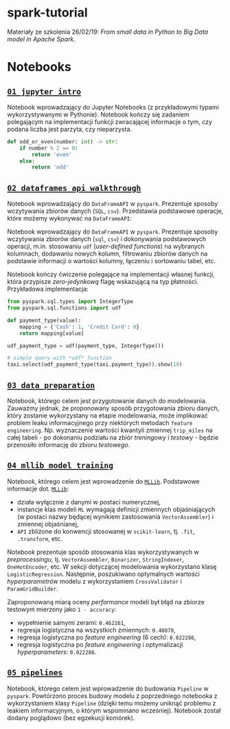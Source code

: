 # spark-tutorial

Materiały ze szkolenia 26/02/19: *From small data in Python to Big Data model in Apache Spark*.

# Notebooks

## [`01_jupyter_intro`](https://github.com/stasulam/spark-tutorial/blob/notebooks/notebooks/01_jupyter_starter.ipynb)

Notebook wprowadzający do Jupyter Notebooks (z przykładowymi typami wykorzystywanymi w Pythonie). Notebook kończy się zadaniem polegającym na implementacji funkcji zwracającej informacje o tym, czy podana liczba jest parzyta, czy nieparzysta.

```python
def odd_or_even(number: int) -> str:
    if number % 2 == 0:
        return 'even'
    else:
        return 'odd'
```

## [`02_dataframes_api_walkthrough`](https://github.com/stasulam/spark-tutorial/blob/notebooks/notebooks/02_dataframes_api_walkthrough.ipynb)

Notebook wprowadzający do `DataFrameAPI` w `pyspark`. Prezentuje sposoby wczytywania zbiorów danych (`SQL`, `csv`). Przedstawia podstawowe operacje, które możemy wykonywać na `DataFrameAPI`:

Notebook wprowadzający do `DataFrameAPI` w `pyspark`. Prezentuje sposoby wczytywania zbiorów danych (`sql`, `csv`) i dokonywania podstawowych operacji, m.in. stosowaniu `udf` (*user-defined functions*) na wybranych kolumnach, dodawaniu nowych kolumn, filtrowaniu zbiorów danych na podstawie informacji o wartości kolumny, łączeniu i sortowaniu tabel, etc. 

Notebook kończy ćwiczenie polegające na implementacji własnej funkcji, która przypisze *zero-jedynkową* flagę wskazującą na typ płatności. Przykładowa implementacja:

```python
from pyspark.sql.types import IntegerType
from pyspark.sql.functions import udf

def payment_type(value):
    mapping = {'Cash': 1, 'Credit Card': 0}
    return mapping[value]

udf_payment_type = udf(payment_type, IntegerType())

# simple query with *udf* function
taxi.select(udf_payment_type(taxi.payment_type)).show(10)
```

## [`03_data_preparation`](https://github.com/stasulam/spark-tutorial/blob/notebooks/notebooks/03_data_preparation.ipynb)

Notebook, którego celem jest przygotowanie danych do modelowania. Zauważmy jednak, że proponowany sposób przygotowania zbioru danych, który zostanie wykorzystany na etapie modelowania, może implikować problem leaku informacyjnego przy niektórych metodach `feature engineering`. Np. wyznaczenie wartości kwantyli zmiennej `trip_miles` na całej tabeli - po dokonaniu podziału na zbiór *treningowy* i *testowy* - będzie przenosiło informację do zbioru *testowego*.

## [`04_mllib_model_training`](https://github.com/stasulam/spark-tutorial/blob/notebooks/notebooks/04_mllib_model_training.ipynb)

Notebook, którego celem jest wprowadzenie do [`MLLib`](https://spark.apache.org/docs/2.3.2/ml-guide.html). Podstawowe informacje dot. [`MLLib`](https://spark.apache.org/docs/2.3.2/ml-guide.html):

* działa wyłącznie z danymi w postaci numerycznej,
* instancje klas modeli `ML` wymagają definicji zmiennych objaśniających (w postaci nazwy będącej wynikiem zastosowania `VectorAssembler`) i zmiennej objaśnianej,
* `API` zbliżone do konwencji stosowanej w `scikit-learn`, tj. `.fit`, `.transform`, etc.

Notebook prezentuje sposób stosowania klas wykorzystywanych w *preprocessingu*, tj. `VectorAssembler`, `Binarizer`, `StringIndexer`, `OneHotEncoder`, etc. W sekcji dotyczącej modelowania wykorzystano klasę `LogisticRegression`. Następnie, poszukiwano optymalnych wartości *hyperparametrów* modelu z wykorzystaniem `CrossValidator` i `ParamGridBuilder`.

Zaproponowaną miarą oceny *performance* modeli był błąd na zbiorze testowym mierzony jako `1 - accuracy`:

* wypełnienie samymi zerami: `0.462161`,
* regresja logistyczna na wszystkich zmiennych: `0.40878`,
* regresja logistyczna po *feature engineering* (6 cech): `0.022286`,
* regresja logistyczna po *feature engineering* i optymalizacji *hyperparameters*: `0.022286`.

## [`05_pipelines`](https://github.com/stasulam/spark-tutorial/blob/notebooks/notebooks/05_pipelines.ipynb)

Notebook, którego celem jest wprowadzenie do budowania `Pipeline` w `pyspark`. Powtórzono proces budowy modelu z poprzedniego notebooka z wykorzystaniem klasy `Pipeline` (dzięki temu możemy uniknąć problemu z leakiem informacyjnym, o którym wspominano wcześniej). Notebook został dodany poglądowo (bez egzekucji komórek). 
